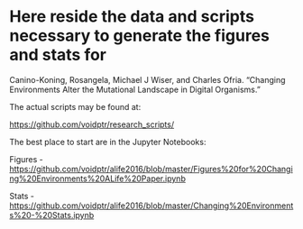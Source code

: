 # Here reside the data and scripts necessary to generate the figures and stats for 

Canino-Koning, Rosangela, Michael J Wiser, and Charles Ofria. “Changing Environments Alter the Mutational Landscape in Digital Organisms.” 

The actual scripts may be found at:

https://github.com/voidptr/research_scripts/

The best place to start are in the Jupyter Notebooks:

Figures - https://github.com/voidptr/alife2016/blob/master/Figures%20for%20Changing%20Environments%20ALife%20Paper.ipynb

Stats - https://github.com/voidptr/alife2016/blob/master/Changing%20Environments%20-%20Stats.ipynb
